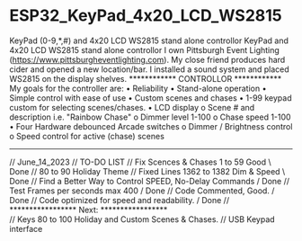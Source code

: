 # ESP32_KeyPad_4x20_LCD_WS2815
KeyPad (0-9,*,#) and 4x20 LCD WS2815 stand alone controllor
KeyPad and 4x20 LCD WS2815 stand alone controllor I own Pittsburgh Event Lighting (https://www.pittsburgheventlighting.com).
My close friend produces hard cider and opened a new location/bar.
I installed a sound system and placed WS2815 on the display shelves.
************    CONTROLLOR    ************  
My goals for the controller are: 
• Reliability 
• Stand-alone operation 
• Simple control with ease of use 
• Custom scenes and chases 
• 1-99 keypad custom for selecting scenes/chases.
• LCD display 
o Scene # and description i.e. "Rainbow Chase" 
o Dimmer level 1-100 o Chase speed 1-100 
• Four Hardware debounced Arcade switches 
o Dimmer / Brightness control 
o Speed control for active (chase) scenes
*********************************************
//  June_14_2023
//  TO-DO  LIST
//  Fix Scences & Chases   1 to 59  Good \  Done
//  80 to 90  Holiday Theme
//  Fixed Lines 1362 to 1382  Dim & Speed  \  Done
//  Find a Better Way to Control SPEED, No-Delay Commands  /  Done
//   Test Frames per seconds  max 400   /  Done
//  Code Commented, Good.    /  Done
//	Code optimized for speed and readability.   /  Done
//	*****************		Next:           *****************	 
//	Keys 80 to 100 Holiday and Custom Scenes & Chases.
//	USB Keypad interface

